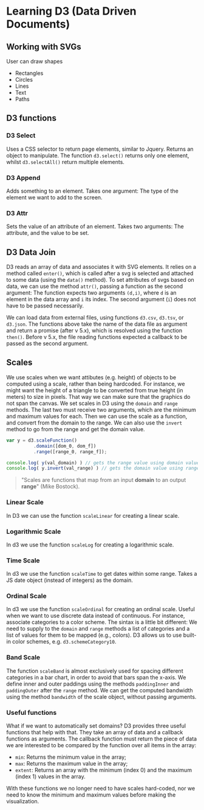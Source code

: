 # Learning D3 (Data Driven Documents)


Working with SVGs
----------------
User can draw shapes

- Rectangles
- Circles
- Lines
- Text
- Paths

D3 functions
------------

### D3 Select
Uses a CSS selector to return page elements, similar to Jquery. Returns an object to manipulate.
The function `d3.select()` returns only one element, whilst `d3.selectAll()` return multiple elements.

### D3 Append
Adds something to an element.
Takes one argument: The type of the element we want to add to the screen.

### D3 Attr
Sets the value of an attribute of an element.
Takes two arguments: The attribute, and the value to be set.


D3 Data Join
------------
D3 reads an array of data and associates it with SVG elements.
It relies on a method called `enter()`, which is called after a svg is selected and attached to some data (using the `data()` method).
To set attributes of svgs based on data, we can use the method `attr()`, passing a function as the second argument: The function expects two arguments `(d,i)`, where `d` is an element in the data array and `i` its index. The second argument (`i`) does not have to be passed necessarily.

We can load data from external files, using functions `d3.csv`, `d3.tsv`, or `d3.json`.
The functions above take the name of the data file as argument and return a promise (after v 5.x), which is resolved using the function `then()`. Before v 5.x, the file reading functions expected a callback to be passed as the second argument.


Scales
------
We use scales when we want attibutes (e.g. height) of objects to be computed using a scale, rather than being hardcoded.
For instance, we might want the height of a triangle to be converted from true height (in meters) to size in pixels.
That way we can make sure that the graphics do not span the canvas.
We set scales in D3 using the `domain` and `range` methods. The last two must receive two arguments, which are the minimum and maximum values for each.
Then we can use the scale as a function, and convert from the domain to the range. We can also use the `invert` method to go from the range and get the domain value.

```javascript
var y = d3.scaleFunction()
          .domain([dom_0, dom_f])
          .range([range_0, range_f]);

console.log( y(val_domain) ) // gets the range value using domain value val_domain (domain->range)
console.log( y.invert(val_range) ) // gets the domain value using range value val_range (range->domain)
```

> "Scales are functions that map from an input **domain** to an output **range**" (Mike Bostock).

### Linear Scale
In D3 we can use the function `scaleLinear` for creating a linear scale. 

### Logarithmic Scale
In d3 we use the function `scaleLog` for creating a logarithmic scale.

### Time Scale
In d3 we use the function `scaleTime` to get dates within some range. Takes a JS date object (instead of integers) as the domain.

### Ordinal Scale
In d3 we use the function `scaleOrdinal` for creating an ordinal scale. Useful when we want to use discrete data instead of continuous. For instance, associate categories to a color scheme. The sintax is a little bit different: We need to supply to the `domain` and `range` methods a list of categories and a list of values for them to be mapped (e.g., colors). D3 allows us to use built-in color schemes, e.g. `d3.schemeCategory10`.

### Band Scale
The function `scaleBand` is almost exclusively used for spacing different categories in a bar chart, in order to avoid that bars span the x-axis. We define inner and outer paddings using the methods `paddingInner` and `paddingOuter` after the `range` method. We can get the computed bandwidth using the method `bandwidth` of the scale object, without passing arguments.

### Useful functions
What if we want to automatically set domains?
D3 provides three useful functions that help with that. They take an array of data and a callback functions as arguments. The callback function must return the piece of data we are interested to be compared by the function over all items in the array:

* `min`: Returns the minimum value in the array;
* `max`: Returns the maximum value in the array;
* `extent`: Returns an array with the minimum (index 0) and the maximum (index 1) values in the array.

With these functions we no longer need to have scales hard-coded, nor we need to know the minimum and maximum values before making the visualization.

